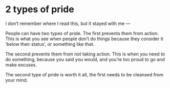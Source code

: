 # 2 types of pride


I don’t remember where I read this, but it stayed with me —

People can have two types of pride. The first prevents them from action. This
is what you see when people don’t do things because they consider it ‘below
their status’, or something like that.

The second prevents them from not taking action. This is when you need to do
something, because you said you would, and you’re too proud to go and make
excuses.

The second type of pride is worth it all, the first needs to be cleansed from
your mind.

